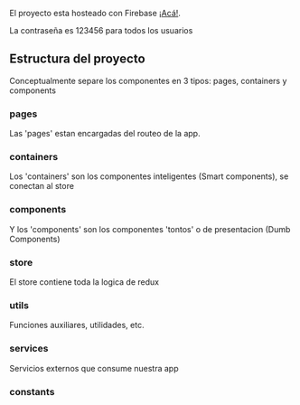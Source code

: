 El proyecto esta hosteado con Firebase [¡Acá!](https://pityviglietti.web.app/).

La contraseña es 123456 para todos los usuarios

## Estructura del proyecto

Conceptualmente separe los componentes en 3 tipos: pages, containers y components

### pages

  Las 'pages' estan encargadas del routeo de la app.

### containers

  Los 'containers' son los componentes inteligentes (Smart components), se conectan al store

### components

  Y los 'components' son los componentes 'tontos' o de presentacion (Dumb Components)

### store

  El store contiene toda la logica de redux

### utils
  
  Funciones auxiliares, utilidades, etc.

### services

  Servicios externos que consume nuestra app

### constants

